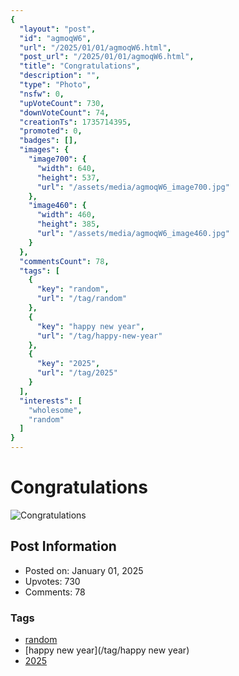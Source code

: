 ```yaml
---
{
  "layout": "post",
  "id": "agmoqW6",
  "url": "/2025/01/01/agmoqW6.html",
  "post_url": "/2025/01/01/agmoqW6.html",
  "title": "Congratulations",
  "description": "",
  "type": "Photo",
  "nsfw": 0,
  "upVoteCount": 730,
  "downVoteCount": 74,
  "creationTs": 1735714395,
  "promoted": 0,
  "badges": [],
  "images": {
    "image700": {
      "width": 640,
      "height": 537,
      "url": "/assets/media/agmoqW6_image700.jpg"
    },
    "image460": {
      "width": 460,
      "height": 385,
      "url": "/assets/media/agmoqW6_image460.jpg"
    }
  },
  "commentsCount": 78,
  "tags": [
    {
      "key": "random",
      "url": "/tag/random"
    },
    {
      "key": "happy new year",
      "url": "/tag/happy-new-year"
    },
    {
      "key": "2025",
      "url": "/tag/2025"
    }
  ],
  "interests": [
    "wholesome",
    "random"
  ]
}
---
```


# Congratulations

![Congratulations](/assets/media/agmoqW6_image700.jpg)

## Post Information

- Posted on: January 01, 2025
- Upvotes: 730
- Comments: 78

### Tags

- [random](/tag/random)
- [happy new year](/tag/happy new year)
- [2025](/tag/2025)
